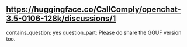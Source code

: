 ## https://huggingface.co/CallComply/openchat-3.5-0106-128k/discussions/1

contains_question: yes
question_part: Please do share the GGUF version too.